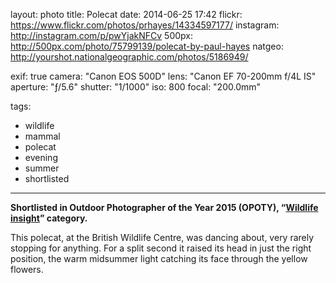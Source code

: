 layout: photo
title: Polecat
date: 2014-06-25 17:42
flickr: https://www.flickr.com/photos/prhayes/14334597177/
instagram: http://instagram.com/p/pwYjakNFCv
500px: http://500px.com/photo/75799139/polecat-by-paul-hayes
natgeo: http://yourshot.nationalgeographic.com/photos/5186949/

exif: true
camera: "Canon EOS 500D"
lens: "Canon EF 70-200mm f/4L IS"
aperture: "ƒ/5.6"
shutter: "1/1000"
iso: 800
focal: "200.0mm"

tags:
  - wildlife
  - mammal
  - polecat
  - evening
  - summer
  - shortlisted
---

__Shortlisted in Outdoor Photographer of the Year 2015 (OPOTY), “[Wildlife insight](http://www.opoty.co.uk/pages/2015%2Bwinners/)” category.__

This polecat, at the British Wildlife Centre, was dancing about, very rarely stopping for anything. For a split second it raised its head in just the right position, the warm midsummer light catching its face through the yellow flowers.

